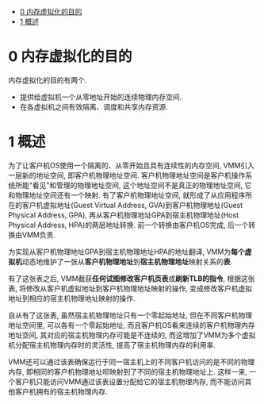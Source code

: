 
<!-- @import "[TOC]" {cmd="toc" depthFrom=1 depthTo=6 orderedList=false} -->

<!-- code_chunk_output -->

* [0 内存虚拟化的目的](#0-内存虚拟化的目的)
* [1 概述](#1-概述)

<!-- /code_chunk_output -->

# 0 内存虚拟化的目的

内存虚拟化的目的有两个.

- 提供给虚拟机一个从零地址开始的连续物理内存空间.
- 在各虚拟机之间有效隔离、调度和共享内存资源.

# 1 概述

为了让客户机OS使用一个隔离的、从零开始且具有连续性的内存空间, VMM引入一层新的地址空间, 即客户机物理地址空间. 客户机物理地址空间是客户机操作系统所能"看见"和管理的物理地址空间, 这个地址空间不是真正的物理地址空间, 它和物理地址空间还有一个映射. 有了客户机物理地址空间, 就形成了从应用程序所在的客户机虚拟地址(Guest Virtual Address, GVA)到客户机物理地址(Guest Physical Address, GPA), 再从客户机物理地址GPA到宿主机物理地址(Host Physical Address, HPA)的两层地址转换. 前一个转换由客户机OS完成, 后一个转换由VMM负责.

为实现从客户机物理地址GPA到宿主机物理地址HPA的地址翻译, VMM为**每个虚拟机**动态地维护了一张从**客户机物理地址**到**宿主机物理地址**映射关系的**表**.

有了这张表之后, VMM截获**任何试图修改客户机页表**或**刷新TLB的指令**, 根据这张表, 将修改从客户机虚拟地址到客户机物理地址映射的操作, 变成修改客户机虚拟地址到相应的宿主机物理地址映射的操作.

自从有了这张表, 虽然宿主机物理地址只有一个零起始地址, 但在不同客户机物理地址空间里, 可以各有一个零起始地址, 而且客户机OS看来连续的客户机物理内存地址空间, 其对应的宿主机物理内存可能是不连续的, 而这增加了VMM为多个虚拟机分配宿主机物理内存时的灵活性, 提高了宿主机物理内存的利用率.

VMM还可以通过该表确保运行于同一宿主机上的不同客户机访问的是不同的物理内存, 即相同的客户机物理地址呗映射到了不同的宿主机物理地址上. 这样一来, 一个客户机只能访问VMM通过该表设置分配给它的宿主机物理内存, 而不能访问其他客户机拥有的宿主机物理内存.
